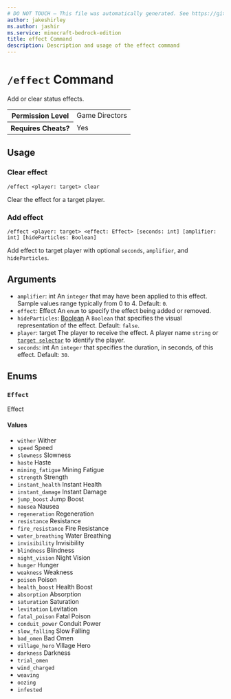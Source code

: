 ```yaml
---
# DO NOT TOUCH — This file was automatically generated. See https://github.com/mojang/minecraftapidocsgenerator to modify descriptions, examples, etc.
author: jakeshirley
ms.author: jashir
ms.service: minecraft-bedrock-edition
title: effect Command
description: Description and usage of the effect command
---
```

# `/effect` Command
Add or clear status effects.

<table>
  <tr>
    <th>Permission Level</th>
    <td>Game Directors</td>
  </tr>
  <tr>
    <th>Requires Cheats?</th>
    <td>Yes</td>
  </tr>
</table>

## Usage
### Clear effect
`/effect <player: target> clear`

Clear the effect for a target player.

### Add effect
`/effect <player: target> <effect: Effect> [seconds: int] [amplifier: int] [hideParticles: Boolean]`

Add effect to target player with optional `seconds`, `amplifier`, and `hideParticles`.

## Arguments
- `amplifier`: int
An `integer` that may have been applied to this effect. Sample values range typically from 0 to 4.
Default: `0`.
- `effect`: Effect
An `enum` to specify the effect being added or removed.
- `hideParticles`: [Boolean](../enums/Boolean.md)
A `Boolean` that specifies the visual representation of the effect.
Default: `false`.
- `player`: target
The player to receive the effect. A player name `string` or [`target selector`](https://learn.microsoft.com/minecraft/creator/documents/commandsintroduction#target-selectors) to identify the player.
- `seconds`: int
An `integer` that specifies the duration, in seconds, of this effect.
Default: `30`.

## Enums
### `Effect`
Effect

#### Values
- `wither`
Wither
- `speed`
Speed
- `slowness`
Slowness
- `haste`
Haste
- `mining_fatigue`
Mining Fatigue
- `strength`
Strength
- `instant_health`
Instant Health
- `instant_damage`
Instant Damage
- `jump_boost`
Jump Boost
- `nausea`
Nausea
- `regeneration`
Regeneration
- `resistance`
Resistance
- `fire_resistance`
Fire Resistance
- `water_breathing`
Water Breathing
- `invisibility`
Invisibility
- `blindness`
Blindness
- `night_vision`
Night Vision
- `hunger`
Hunger
- `weakness`
Weakness
- `poison`
Poison
- `health_boost`
Health Boost
- `absorption`
Absorption
- `saturation`
Saturation
- `levitation`
Levitation
- `fatal_poison`
Fatal Poison
- `conduit_power`
Conduit Power
- `slow_falling`
Slow Falling
- `bad_omen`
Bad Omen
- `village_hero`
Village Hero
- `darkness`
Darkness
- `trial_omen`
- `wind_charged`
- `weaving`
- `oozing`
- `infested`
